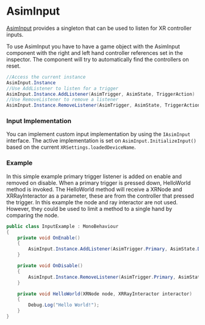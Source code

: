 # AsimInput
[AsimInput](../../Scripts/Inputs/AsimInput.cs) provides a singleton that can be used to listen for XR controller inputs.

To use AsimInput you have to have a game object with the AsimInput component with the right and left hand controller references set in the inspector. The component will try to automatically find the controllers on reset.

```C#
//Access the current instance
AsimInput.Instance
//Use AddListener to listen for a trigger
AsimInput.Instance.AddListener(AsimTrigger, AsimState, TriggerAction)
//Use RemoveListener to remove a listener
AsimInput.Instance.RemoveListener(AsimTrigger, AsimState, TriggerAction)
```

### Input Implementation

You can implement custom input implementation by using the `IAsimInput` interface. The active implementation is set on `AsimInput.InitializeInput()` based on the current `XRSettings.loadedDeviceName`.

### Example 
In this simple example primary trigger listener is added on enable and removed on disable. When a primary trigger is pressed down, HelloWorld method is invoked. The HelloWorld method will receive a XRNode and XRRayInteractor as a parameter, these are from the controller that pressed the trigger. In this example the node and ray interactor are not used. However, they could be used to limit a method to a single hand by comparing the node.

```C#
public class InputExample : MonoBehaviour
{
    private void OnEnable()
    {
        AsimInput.Instance.AddListener(AsimTrigger.Primary, AsimState.Down, HelloWorld);
    }

    private void OnDisable()
    {
        AsimInput.Instance.RemoveListener(AsimTrigger.Primary, AsimState.Down, HelloWorld);
    }

    private void HelloWorld(XRNode node, XRRayInteractor interactor)
    {
        Debug.Log("Hello World!");
    }
}
```